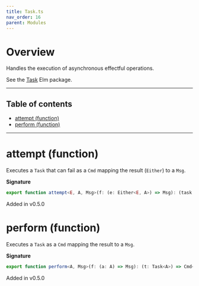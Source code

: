 ```yaml
---
title: Task.ts
nav_order: 16
parent: Modules
---
```


# Overview

Handles the execution of asynchronous effectful operations.

See the [Task](https://package.elm-lang.org/packages/elm/core/latest/Task) Elm package.

---

<h2 class="text-delta">Table of contents</h2>

- [attempt (function)](#attempt-function)
- [perform (function)](#perform-function)

---

# attempt (function)

Executes a `Task` that can fail as a `Cmd` mapping the result (`Either`) to a `Msg`.

**Signature**

```ts
export function attempt<E, A, Msg>(f: (e: Either<E, A>) => Msg): (task: Task<Either<E, A>>) => Cmd<Msg> { ... }
```

Added in v0.5.0

# perform (function)

Executes a `Task` as a `Cmd` mapping the result to a `Msg`.

**Signature**

```ts
export function perform<A, Msg>(f: (a: A) => Msg): (t: Task<A>) => Cmd<Msg> { ... }
```

Added in v0.5.0
